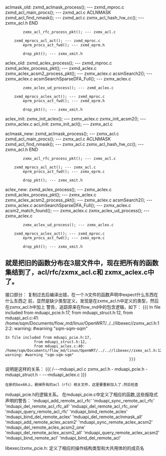 aclmask_old:
	zxmd_aclmask_process(); --- zxmd_mproc.c
		zxmd_acl_main_procs(); --- zxmd_acl.c
			ACLNMASK
			zxmd_acl_find_nmask(); --- zxmd_acl.c
				zxmx_acl_hash_hw_cc(); --- zxmx_acl.h
			END

			zxmx_acl_rfc_process_pkt(); --- zxmx_acl.c

		zxmd_mprocs_acl_act(); --- zxmd_mproc.c
			eprm_procs_act_fwd(); --- zxmd_eprm.h

			drop_pkt(); --- zxmx_xmit.h

aclex_old:
	zxmd_aclex_process(); --- zxmd_mproc.c
		zxmd_aclex_process_pkt(); --- zxmd_aclex.c
			zxmx_aclex_acsm2_process_pkt(); --- zxmx_aclex.c
				acsmSearch2();	--- zxmx_aclex.c
					acsmSearchSparseDFA_Full(); --- zxmx_aclex.c

			zxmx_aclex_ud_process(); --- zxmd_aclex.c

		zxmd_mprocs_aclex_act(); --- zxmd_mproc.c
			eprm_procs_act_fwd(); --- zxmd_eprm.h

			drop_pkt(); --- zxmx_xmit.h
aclex_init:
	zxmx_init_aclex(); --- zxmx_aclex.c
	zxmx_init_acsm2(); --- zxmx_aclex.c
acl_init:
	zxmx_init_acl(); --- zxmx_acl.c

aclmask_new:
	zxmd_aclmask_process(); --- zxmx_acl.c
		zxmd_acl_main_procs(); --- zxmx_acl.c
			ACLNMASK
			zxmd_acl_find_nmask(); --- zxmx_acl.c
				zxmx_acl_hash_hw_cc(); --- zxmx_acl.h
			END

			zxmx_acl_rfc_process_pkt(); --- zxmx_acl.c

		zxmd_mprocs_acl_act(); --- zxmx_acl.c
			eprm_procs_act_fwd(); --- zxmx_eprm.c

			drop_pkt(); --- zxmx_xmit.h

aclex_new:
	zxmd_aclex_process(); --- zxmx_aclex.c
		zxmd_aclex_process_pkt(); --- zxmx_aclex.c
			zxmx_aclex_acsm2_process_pkt(); --- zxmx_aclex.c
				acsmSearch2();	--- zxmx_aclex.c
					acsmSearchSparseDFA_Full(); --- zxmx_aclex.c
						acsm2_match_found(); --- zxmx_aclex.c
							zxmx_aclex_ud_process(); --- zxmx_aclex.c

			zxmx_aclex_ud_process(); --- zxmx_aclex.c

		zxmd_mprocs_aclex_act(); --- zxmd_mproc.c
			eprm_procs_act_fwd(); --- zxmx_eprm.c

			drop_pkt(); --- zxmx_xmit.h
就是把旧的函数分布在3层文件中，现在把所有的函数集结到了，acl/rfc/zxmx_acl.c和
zxmx_aclex.c中了。
------------------------------------------------------------------------------
接口部分：
	复制过去后编译出错，在一个.h文件的函数声明中expect什么东西在什么东西之
前，显然是缺少类型定义，发现是在zxmx_acl.h中定义的类型，然后在zxmx_acl.h中加上
警告，追踪原来在flow_md中的包含逻辑，如下：
{{{
	In file included from mduapi_pcie.h:17,
                 from mduapi_struct.h:12,
                 from mduapi_acl.c:41:
	/home/sqm/Documents/flow_md/linux/OpenWRT/../..//libexec//zxmx_acl.h:12:2: warning: #warning "sqm-sqm-sqm"

	In file included from mduapi_pcie.h:17,
                 from mduapi_struct.h:12,
                 from mduapi_aclex.c:40:
	/home/sqm/Documents/flow_md/linux/OpenWRT/../..//libexec//zxmx_acl.h:12:2: warning: #warning "sqm-sqm-sqm"	
															}}}
说明是这样的关系：
{{{						      /---mduapi_acl.c
	zxmx_acl.h - mduapi_pcie.h - mduapi_struct.h -
						      \---mduapi_aclex.c
									}}}

	在新的box66上，删掉所有的acl（rfc）相关文件，这里要重新加入了.然后检查
mduapi_pcie.h的逻辑关系。
在mduapi_pcie.c中定义了相应的函数,这些报隐式声明的警告：
 'mduapi_add_remote_acl_rfc' 'mduapi_sync_remote_acl_rfc' 
 'mduapi_del_remote_acl_rfc_all' 'mduapi_del_remote_acl_rfc_one'
 'mduapi_query_remote_acl_rfc' 'mduapi_bind_remote_aclex'
 'mduapi_bind_del_remote_aclex' 'mduapi_del_remote_aclnmask_all'
 'mduapi_add_remote_aclex_acsm2' 'mduapi_sync_remote_aclex_acsm2'
 'mduapi_del_remote_aclex_acsm2_one' 'mduapi_del_remote_aclex_acsm2_all'
 'mduapi_query_remote_aclex_acsm2' 'mduapi_bind_remote_acl'
 'mduapi_bind_del_remote_acl'

libexec/zxmx_pcie.h:
	定义了相应的操作结构类型和大共用体的的成员名


